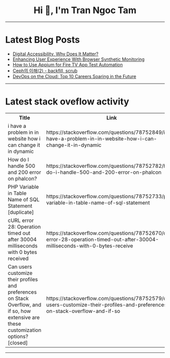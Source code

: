 <h1 align="center">Hi 👋, I'm Tran Ngoc Tam</h1>

---

# Latest Blog Posts 
<!-- BLOG-POST-LIST:START -->
- [Digital Accessibility, Why Does It Matter?](https://dev.to/mdhassanpatwary/digital-accessibility-why-does-it-matter-133j)
- [Enhancing User Experience With Browser Synthetic Monitoring](https://dev.to/supratipb/enhancing-user-experience-with-browser-synthetic-monitoring-g7c)
- [How to Use Appium for Fire TV App Test Automation](https://dev.to/berthaw82414312/how-to-use-appium-for-fire-tv-app-test-automation-2ag1)
- [Ceph의 이해&lpar;2&rpar; - backfill, scrub](https://dev.to/hj_lee/cephyi-ihae2-backfill-scrub-4311)
- [DevOps on the Cloud: Top 10 Careers Soaring in the Future](https://dev.to/marufhossain/devops-on-the-cloud-top-10-careers-soaring-in-the-future-27em)
<!-- BLOG-POST-LIST:END -->

---

# Latest stack oveflow activity
<table>
  <tr><th>Title</th><th>Link</th></tr>
  <!-- STACKOVERFLOW:START --><tr><td>i have a problem in in website how i can change it in dynamic</td><td>https://stackoverflow.com/questions/78752849/i-have-a-problem-in-in-website-how-i-can-change-it-in-dynamic</td></tr><tr><td>How do I handle 500 and 200 error on phalcon?</td><td>https://stackoverflow.com/questions/78752782/how-do-i-handle-500-and-200-error-on-phalcon</td></tr><tr><td>PHP Variable in Table Name of SQL Statement [duplicate]</td><td>https://stackoverflow.com/questions/78752733/php-variable-in-table-name-of-sql-statement</td></tr><tr><td>cURL error 28: Operation timed out after 30004 milliseconds with 0 bytes received</td><td>https://stackoverflow.com/questions/78752670/curl-error-28-operation-timed-out-after-30004-milliseconds-with-0-bytes-receive</td></tr><tr><td>Can users customize their profiles and preferences on Stack Overflow, and if so, how extensive are these customization options? [closed]</td><td>https://stackoverflow.com/questions/78752579/can-users-customize-their-profiles-and-preferences-on-stack-overflow-and-if-so</td></tr><!-- STACKOVERFLOW:END -->
</table>

---


